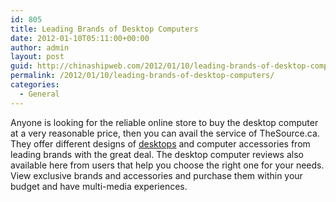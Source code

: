 ```yaml
---
id: 805
title: Leading Brands of Desktop Computers
date: 2012-01-10T05:11:00+00:00
author: admin
layout: post
guid: http://chinashipweb.com/2012/01/10/leading-brands-of-desktop-computers/
permalink: /2012/01/10/leading-brands-of-desktop-computers/
categories:
  - General
---
```

Anyone is looking for the reliable online store to buy the desktop computer at a very reasonable price, then you can avail the service of TheSource.ca. They offer different designs of [desktops](http://www.thesource.ca/estore/category.aspx?language=en-CA&catalog=Online&category=desktop-computers) and computer accessories from leading brands with the great deal. The desktop computer reviews also available here from users that help you choose the right one for your needs. View exclusive brands and accessories and purchase them within your budget and have multi-media experiences.